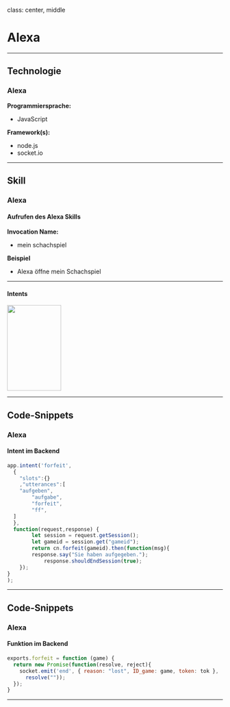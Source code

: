 class: center, middle
# Alexa

---

## Technologie
### Alexa

__Programmiersprache:__
- JavaScript

__Framework(s):__
- node.js
- socket.io

---

## Skill
### Alexa

#### Aufrufen des Alexa Skills
__Invocation Name:__
- mein schachspiel

__Beispiel__
- Alexa öffne mein Schachspiel

---

#### Intents
<img src="images/alexa/intents.png" width="50%" height="200" />

---

## Code-Snippets
### Alexa

#### Intent im Backend
```js
app.intent('forfeit',
  {
    "slots":{}
	,"utterances":[
    "aufgeben",
		"aufgabe",
		"forfeit",
		"ff",
  ]
  },
  function(request,response) {
		let session = request.getSession();
		let gameid = session.get("gameid");
		return cn.forfeit(gameid).then(function(msg){
	  	response.say("Sie haben aufgegeben.");
			response.shouldEndSession(true);
	});
}
);
```

---

## Code-Snippets
### Alexa

#### Funktion im Backend
```js
exports.forfeit = function (game) {
  return new Promise(function(resolve, reject){
    socket.emit('end', { reason: "lost", ID_game: game, token: tok },
      resolve(""));
  });
}
```

---
